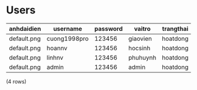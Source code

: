 Users
=====

| anhdaidien  |   username   | password |  vaitro  | trangthai |
|-------------|--------------|----------|----------|-----------|
| default.png | cuong1998pro | 123456   | giaovien | hoatdong  |
| default.png | hoannv       | 123456   | hocsinh  | hoatdong  |
| default.png | linhnv       | 123456   | phuhuynh | hoatdong  |
| default.png | admin        | 123456   | admin    | hoatdong  |
(4 rows)

